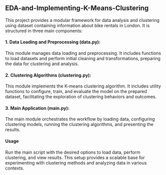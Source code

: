## EDA-and-Implementing-K-Means-Clustering
This project provides a modular framework for data analysis and clustering using dataset containing information about bike rentals in London.
It is structured in three main components:

#### 1. Data Loading and Preprocessing (data.py): 
This module manages data loading and preprocessing. It includes functions to load datasets and perform initial cleaning and transformations, preparing the data for clustering and analysis.
#### 2. Clustering Algorithms (clustering.py): 
This module implements the K-means clustering algorithm. It includes utility functions to configure, train, and evaluate the model on the prepared dataset, facilitating the exploration of clustering behaviors and outcomes.
#### 3. Main Application (main.py): 
The main module orchestrates the workflow by loading data, configuring clustering models, running the clustering algorithms, and presenting the results. 

#### Usage
Run the main script with the desired options to load data, perform clustering, and view results. This setup provides a scalable base for experimenting with clustering methods and analyzing data in various contexts.
